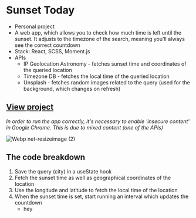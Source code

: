 # Sunset Today
- Personal project
- A web app, which allows you to check how much time is left until the sunset. It adjusts to the timezone of the search, meaning you'll always see the correct countdown
- Stack: React, SCSS, Moment.js
- APIs
  - IP Geolocation Astronomy - fetches sunset time and coordinates of the queried location
  - Timezone DB - fetches the local time of the queried location
  - Unsplash - fetches random images related to the query (used for the background, which changes on refresh)

## [View project](https://sunset-today.netlify.app/)
*In order to run the app correctly, it's necessary to enable 'insecure content' in Google Chrome. This is due to mixed content (one of the APIs)*

![Webp net-resizeimage (2)](https://user-images.githubusercontent.com/55578863/139928311-96c34778-77f1-4a4b-ae95-b2c98e7d85e3.png)

## The code breakdown
1. Save the query (city) in a useState hook
2. Fetch the sunset time as well as geographical coordinates of the location
3. Use the longitude and latitude to fetch the local time of the location
4. When the sunset time is set, start running an interval which updates the countdown
    + hey

